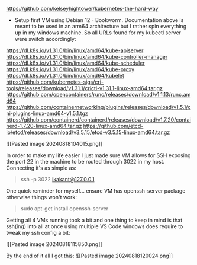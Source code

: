 https://github.com/kelseyhightower/kubernetes-the-hard-way

* Setup first VM using Debian 12 - Bookworm. Documentation above is meant to be used in an arm64 architecture but I rather spin everything up in my windows machine. So all URLs found for my kubectl server were switch accordingly:

https://dl.k8s.io/v1.31.0/bin/linux/amd64/kube-apiserver
https://dl.k8s.io/v1.31.0/bin/linux/amd64/kube-controller-manager
https://dl.k8s.io/v1.31.0/bin/linux/amd64/kube-scheduler
https://dl.k8s.io/v1.31.0/bin/linux/amd64/kube-proxy
https://dl.k8s.io/v1.31.0/bin/linux/amd64/kubelet
https://github.com/kubernetes-sigs/cri-tools/releases/download/v1.31.1/crictl-v1.31.1-linux-amd64.tar.gz
https://github.com/opencontainers/runc/releases/download/v1.1.13/runc.amd64
https://github.com/containernetworking/plugins/releases/download/v1.5.1/cni-plugins-linux-amd64-v1.5.1.tgz
https://github.com/containerd/containerd/releases/download/v1.7.20/containerd-1.7.20-linux-amd64.tar.gz
https://github.com/etcd-io/etcd/releases/download/v3.5.15/etcd-v3.5.15-linux-amd64.tar.gz

![[Pasted image 20240818104015.png]]

In order to make my life easier I just made sure VM allows for SSH exposing the port 22 in the machine to be routed through 3022 in my host. Connecting it's as simple as:

> ssh -p 3022 ikakant@127.0.0.1

One quick reminder for myself... ensure VM has openssh-server package otherwise things won't work:
> sudo apt-get install openssh-server

Getting all 4 VMs running took a bit and one thing to keep in mind is that ssh(ing) into all at once using multiple VS Code windows does require to tweak my ssh config a bit:

![[Pasted image 20240818115850.png]]

By the end of it all I got this:
![[Pasted image 20240818120024.png]]
